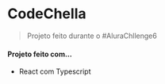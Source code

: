 # CodeChella

> Projeto feito durante o #AluraChllenge6

#### Projeto feito com...
- React com Typescript
